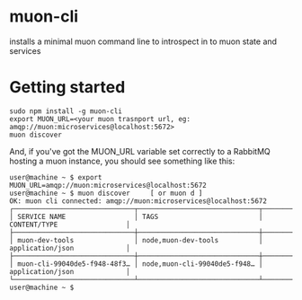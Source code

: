 # muon-cli
installs a minimal muon command line to introspect in to muon state and services


# Getting started

```
sudo npm install -g muon-cli
export MUON_URL=<your muon trasnport url, eg: amqp://muon:microservices@localhost:5672>
muon discover
```

And, if you've got the MUON_URL variable set correctly to a RabbitMQ hosting a muon instance, you should see something like this:


```
user@machine ~ $ export MUON_URL=amqp://muon:microservices@localhost:5672
user@machine ~ $ muon discover     [ or muon d ]
OK: muon cli connected: amqp://muon:microservices@localhost:5672
┌──────────────────────────────┬──────────────────────────────┬──────────────────────────────┐
│ SERVICE NAME                 │ TAGS                         │ CONTENT/TYPE                 │
├──────────────────────────────┼──────────────────────────────┼──────────────────────────────┤
│ muon-dev-tools               │ node,muon-dev-tools          │ application/json             │
├──────────────────────────────┼──────────────────────────────┼──────────────────────────────┤
│ muon-cli-99040de5-f948-48f3… │ node,muon-cli-99040de5-f948… │ application/json             │
└──────────────────────────────┴──────────────────────────────┴──────────────────────────────┘
user@machine ~ $
```
